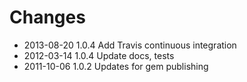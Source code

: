 # Changes

* 2013-08-20 1.0.4 Add Travis continuous integration
* 2012-03-14 1.0.4 Update docs, tests
* 2011-10-06 1.0.2 Updates for gem publishing
